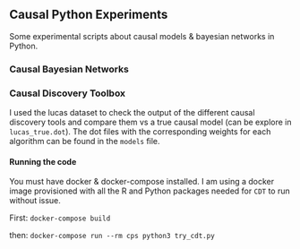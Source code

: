 ## Causal Python Experiments

Some experimental scripts about causal models & bayesian networks in Python.

### Causal Bayesian Networks

### Causal Discovery Toolbox

I used the lucas dataset to check the output of the different causal discovery tools and compare them vs a true causal model (can be explore in `lucas_true.dot`). The dot files with the corresponding weights for each algorithm can be found in the `models` file.

#### Running the code

You must have docker & docker-compose installed. I am using a docker image provisioned with all the R and Python packages needed for `CDT` to run without issue.

First:
`docker-compose build`

then:
`docker-compose run --rm cps python3 try_cdt.py`
